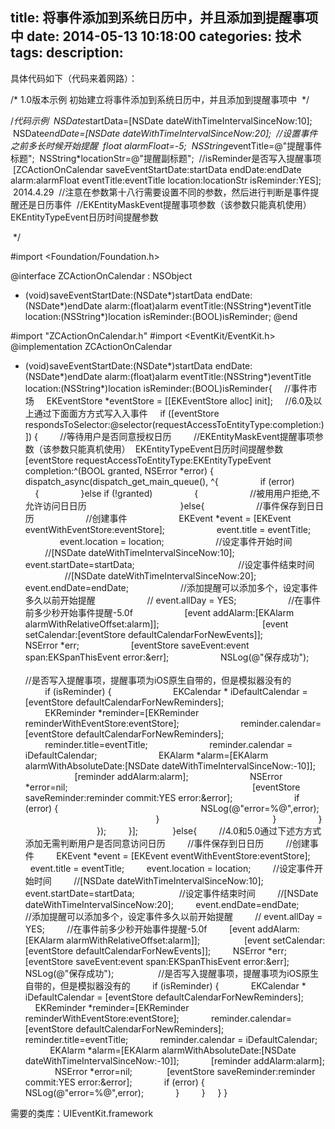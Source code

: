 title: 将事件添加到系统日历中，并且添加到提醒事项中
date: 2014-05-13 10:18:00
categories: 技术
tags: 
description:
---
具体代码如下（代码来着网路）：

/*
1.0版本示例
初始建立将事件添加到系统日历中，并且添加到提醒事项中
 */
<!--more-->
/*代码示例
 NSDate*startData=[NSDate dateWithTimeIntervalSinceNow:10];
 NSDate*endDate=[NSDate dateWithTimeIntervalSinceNow:20];
 //设置事件之前多长时候开始提醒
 float alarmFloat=-5;
 NSString*eventTitle=@"提醒事件标题";
 NSString*locationStr=@"提醒副标题";
 //isReminder是否写入提醒事项
 [ZCActionOnCalendar saveEventStartDate:startData endDate:endDate alarm:alarmFloat eventTitle:eventTitle location:locationStr isReminder:YES];
 2014.4.29
 //注意在参数第十八行需要设置不同的参数，然后进行判断是事件提醒还是日历事件
 //EKEntityMaskEvent提醒事项参数（该参数只能真机使用）  EKEntityTypeEvent日历时间提醒参数

 */



#import <Foundation/Foundation.h>

@interface ZCActionOnCalendar : NSObject
+ (void)saveEventStartDate:(NSDate*)startData endDate:(NSDate*)endDate alarm:(float)alarm eventTitle:(NSString*)eventTitle location:(NSString*)location isReminder:(BOOL)isReminder;
@end



#import "ZCActionOnCalendar.h"
#import <EventKit/EventKit.h>
@implementation ZCActionOnCalendar
+ (void)saveEventStartDate:(NSDate*)startData endDate:(NSDate*)endDate alarm:(float)alarm eventTitle:(NSString*)eventTitle location:(NSString*)location isReminder:(BOOL)isReminder{
    //事件市场
    EKEventStore *eventStore = [[EKEventStore alloc] init];
    //6.0及以上通过下⾯面⽅方式写⼊入事件
    if ([eventStore respondsToSelector:@selector(requestAccessToEntityType:completion:)]) {
        //等待用户是否同意授权日历
        //EKEntityMaskEvent提醒事项参数（该参数只能真机使用）  EKEntityTypeEvent日历时间提醒参数
        [eventStore requestAccessToEntityType:EKEntityTypeEvent completion:^(BOOL granted, NSError *error) {
            
            dispatch_async(dispatch_get_main_queue(), ^{
                if (error)
                {
                }else if (!granted)
                {
                    //被⽤用户拒绝,不允许访问⽇日历
                    
                }else{
                    //事件保存到⽇日历
                    //创建事件
                    EKEvent *event = [EKEvent eventWithEventStore:eventStore];
                    event.title = eventTitle;
                    event.location = location;
                    //设定事件开始时间
                    //[NSDate dateWithTimeIntervalSinceNow:10];
                    event.startDate=startData;
                    
                    //设定事件结束时间
                    //[NSDate dateWithTimeIntervalSinceNow:20];
                    event.endDate=endDate;
                    //添加提醒可以添加多个，设定事件多久以前开始提醒
                    // event.allDay = YES;
                    //在事件前多少秒开始事件提醒-5.0f
                    [event addAlarm:[EKAlarm alarmWithRelativeOffset:alarm]];
                    
                    [event setCalendar:[eventStore defaultCalendarForNewEvents]];
                    NSError *err;
                    [eventStore saveEvent:event span:EKSpanThisEvent error:&err];
                    NSLog(@"保存成功");
                    
                    
                    
                    
                    
                    //是否写入提醒事项，提醒事项为iOS原生自带的，但是模拟器没有的
                    if (isReminder) {
                        EKCalendar * iDefaultCalendar = [eventStore defaultCalendarForNewReminders];
                        
                        EKReminder *reminder=[EKReminder reminderWithEventStore:eventStore];
                        reminder.calendar=[eventStore defaultCalendarForNewReminders];
                        
                        reminder.title=eventTitle;
                        reminder.calendar = iDefaultCalendar;
                        EKAlarm *alarm=[EKAlarm alarmWithAbsoluteDate:[NSDate dateWithTimeIntervalSinceNow:-10]];
                        [reminder addAlarm:alarm];
                        NSError *error=nil;
                        
                        
                        [eventStore saveReminder:reminder commit:YES error:&error];
                        if (error) {
                            
                            NSLog(@"error=%@",error);
                            
                        }
                        
                    }
                }
                
            });
        }];
        
    }else{
        //4.0和5.0通过下述⽅方式添加无需判断用户是否同意访问日历
        //事件保存到⽇日历
        //创建事件
        EKEvent *event = [EKEvent eventWithEventStore:eventStore];
        event.title = eventTitle;
        event.location = location;
        //设定事件开始时间
        //[NSDate dateWithTimeIntervalSinceNow:10];
        event.startDate=startData;
        
        //设定事件结束时间
        //[NSDate dateWithTimeIntervalSinceNow:20];
        event.endDate=endDate;
        //添加提醒可以添加多个，设定事件多久以前开始提醒
        // event.allDay = YES;
        //在事件前多少秒开始事件提醒-5.0f
        [event addAlarm:[EKAlarm alarmWithRelativeOffset:alarm]];
        
        [event setCalendar:[eventStore defaultCalendarForNewEvents]];
        NSError *err;
        [eventStore saveEvent:event span:EKSpanThisEvent error:&err];
        NSLog(@"保存成功");
        
        //是否写入提醒事项，提醒事项为iOS原生自带的，但是模拟器没有的
        if (isReminder) {
            EKCalendar * iDefaultCalendar = [eventStore defaultCalendarForNewReminders];
            EKReminder *reminder=[EKReminder reminderWithEventStore:eventStore];
            reminder.calendar=[eventStore defaultCalendarForNewReminders];
            reminder.title=eventTitle;
            reminder.calendar = iDefaultCalendar;
            EKAlarm *alarm=[EKAlarm alarmWithAbsoluteDate:[NSDate dateWithTimeIntervalSinceNow:-10]];
            [reminder addAlarm:alarm];
            NSError *error=nil; 
            [eventStore saveReminder:reminder commit:YES error:&error];
            if (error) {
                NSLog(@"error=%@",error);
            }
        }
    }
}

需要的类库：UIEventKit.framework

